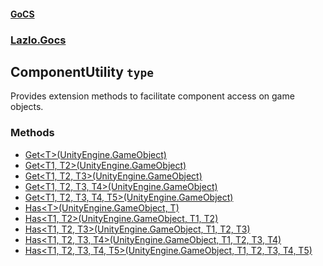 #### [GoCS](./GoCS.md 'GoCS')
### [Lazlo.Gocs](./GoCS.md#Lazlo-Gocs 'Lazlo.Gocs')
## ComponentUtility `type`
Provides extension methods to facilitate component access on game objects.
### Methods
- [Get&lt;T&gt;(UnityEngine.GameObject)](./Lazlo-Gocs-ComponentUtility-Get-T-(UnityEngine-GameObject).md 'Lazlo.Gocs.ComponentUtility.Get&lt;T&gt;(UnityEngine.GameObject)')
- [Get&lt;T1, T2&gt;(UnityEngine.GameObject)](./Lazlo-Gocs-ComponentUtility-Get-T1-_T2-(UnityEngine-GameObject).md 'Lazlo.Gocs.ComponentUtility.Get&lt;T1, T2&gt;(UnityEngine.GameObject)')
- [Get&lt;T1, T2, T3&gt;(UnityEngine.GameObject)](./Lazlo-Gocs-ComponentUtility-Get-T1-_T2-_T3-(UnityEngine-GameObject).md 'Lazlo.Gocs.ComponentUtility.Get&lt;T1, T2, T3&gt;(UnityEngine.GameObject)')
- [Get&lt;T1, T2, T3, T4&gt;(UnityEngine.GameObject)](./Lazlo-Gocs-ComponentUtility-Get-T1-_T2-_T3-_T4-(UnityEngine-GameObject).md 'Lazlo.Gocs.ComponentUtility.Get&lt;T1, T2, T3, T4&gt;(UnityEngine.GameObject)')
- [Get&lt;T1, T2, T3, T4, T5&gt;(UnityEngine.GameObject)](./Lazlo-Gocs-ComponentUtility-Get-T1-_T2-_T3-_T4-_T5-(UnityEngine-GameObject).md 'Lazlo.Gocs.ComponentUtility.Get&lt;T1, T2, T3, T4, T5&gt;(UnityEngine.GameObject)')
- [Has&lt;T&gt;(UnityEngine.GameObject, T)](./Lazlo-Gocs-ComponentUtility-Has-T-(UnityEngine-GameObject-_T).md 'Lazlo.Gocs.ComponentUtility.Has&lt;T&gt;(UnityEngine.GameObject, T)')
- [Has&lt;T1, T2&gt;(UnityEngine.GameObject, T1, T2)](./Lazlo-Gocs-ComponentUtility-Has-T1-_T2-(UnityEngine-GameObject-_T1-_T2).md 'Lazlo.Gocs.ComponentUtility.Has&lt;T1, T2&gt;(UnityEngine.GameObject, T1, T2)')
- [Has&lt;T1, T2, T3&gt;(UnityEngine.GameObject, T1, T2, T3)](./Lazlo-Gocs-ComponentUtility-Has-T1-_T2-_T3-(UnityEngine-GameObject-_T1-_T2-_T3).md 'Lazlo.Gocs.ComponentUtility.Has&lt;T1, T2, T3&gt;(UnityEngine.GameObject, T1, T2, T3)')
- [Has&lt;T1, T2, T3, T4&gt;(UnityEngine.GameObject, T1, T2, T3, T4)](./Lazlo-Gocs-ComponentUtility-Has-T1-_T2-_T3-_T4-(UnityEngine-GameObject-_T1-_T2-_T3-_T4).md 'Lazlo.Gocs.ComponentUtility.Has&lt;T1, T2, T3, T4&gt;(UnityEngine.GameObject, T1, T2, T3, T4)')
- [Has&lt;T1, T2, T3, T4, T5&gt;(UnityEngine.GameObject, T1, T2, T3, T4, T5)](./Lazlo-Gocs-ComponentUtility-Has-T1-_T2-_T3-_T4-_T5-(UnityEngine-GameObject-_T1-_T2-_T3-_T4-_T5).md 'Lazlo.Gocs.ComponentUtility.Has&lt;T1, T2, T3, T4, T5&gt;(UnityEngine.GameObject, T1, T2, T3, T4, T5)')
